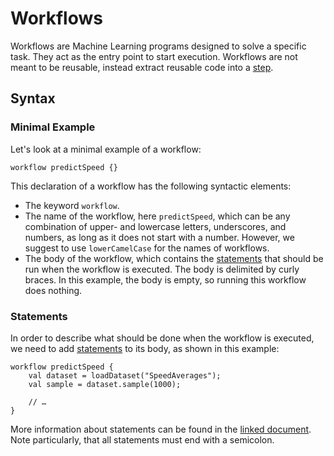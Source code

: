 # Workflows

Workflows are Machine Learning programs designed to solve a specific task. They act as the entry point to start
execution. Workflows are not meant to be reusable, instead extract reusable code into a [step][steps].

## Syntax

### Minimal Example

Let's look at a minimal example of a workflow:

```
workflow predictSpeed {}
```

This declaration of a workflow has the following syntactic elements:

* The keyword `workflow`.
* The name of the workflow, here `predictSpeed`, which can be any combination of upper- and lowercase letters,
  underscores, and numbers, as long as it does not start with a number. However, we suggest to use `lowerCamelCase` for
  the names of workflows.
* The body of the workflow, which contains the [statements][statements] that should be run when the workflow is
  executed. The body is delimited by curly braces. In this example, the body is empty, so running this workflow does
  nothing.

### Statements

In order to describe what should be done when the workflow is executed, we need to add [statements][statements] to its
body, as shown in this example:

```
workflow predictSpeed {
    val dataset = loadDataset("SpeedAverages");
    val sample = dataset.sample(1000);

    // …
}
```

More information about statements can be found in the [linked document][statements]. Note particularly, that all
statements must end with a semicolon.

[steps]: ./steps.md

[statements]: ./statements.md
